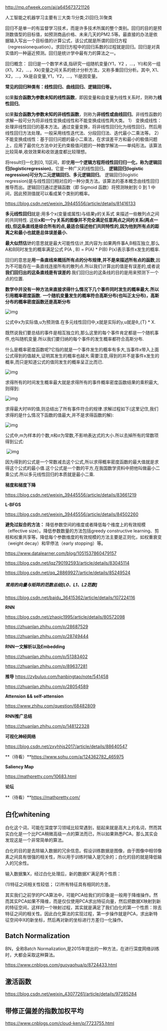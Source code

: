 http://mp.ofweek.com/ai/a645673721126

人工智能之机器学习主要有三大类:1)分类;2)回归;3)聚类



回归不是单一的有监督学习技术，而是许多技术所属的整个类别。回归的目的是预测数值型的目标值，如预测商品价格、未来几天的PM2.5等。最直接的办法是依据输入写出一个目标值的计算公式，该公式就是所谓的回归方程（regressionequation）。求回归方程中的回归系数的过程就是回归。回归是对真实值的一种逼近预测。回归是统计学中最有力的算法之一。



回归概念：  回归是一个数学术语,指研究一组随机变量(Y1，Y2 ，…，Yi)和另一组(X1，X2，…，Xk)变量之间关系的统计分析方法，又称多重回归分析。其中, X1、X2，…，Xk是自变量,Y1，Y2，…，Yi是因变量。



**常见的回归种类有：线性回归、曲线回归、逻辑回归等。**

如果**拟合函数为参数未知的线性函数**，即因变量和自变量为线性关系时，则称为**线性回归**。

如果**拟合函数为参数未知的非线性函数**，则称为**非线性或曲线回归**。非线性函数的求解一般可分为将非线性变换成线性和不能变换成线性两大类。
 1） 变换成线性：处理非线性回归的基本方法。通过变量变换，将非线性回归化为线性回归，然后用线性回归方法处理。一般采用线性迭代法、分段回归法、迭代最小二乘法等。
 2）不能变换成线性：基于回归问题的最小二乘法，在求误差平方和最小的极值问题上，应用了最优化方法中对无约束极值问题的一种数学解法——单纯形法。该算法比较简单,收敛效果和收敛速度都比较理想。

将result归一化到[0, 1]区间，即使**用一个逻辑方程将线性回归归一化，称为逻辑回归(logisticregression)**。它是一种广义的线性回归。
 **逻辑回归(logistic regression)可分为二元逻辑回归、多元逻辑回归**。
 逻辑回归(logistic regression)是与线性回归相对应的一种分类方法。该算法的基本概念由线性回归推导而出。逻辑回归通过逻辑函数（即 Sigmoid 函数）将预测映射到 0 到 1 中间，因此预测值就可以看成某个类别的概率。



https://blog.csdn.net/weixin_39445556/article/details/81416133

**多元线性回归**就是:用多个x(变量或属性)与结果y的关系式 来描述一些散列点之间的共同特性.
 这些**x和一个y关系的图像并不完全满足任意两点之间的关系(两点一线),但这条直线是综合所有的点,最适合描述他们共同特性的,因为他到所有点的距离之和最小也就是总体误差最小.**

**最大似然估计**的意思就是最大可能性估计,其内容为:如果两件事A,B相互独立,那么A和B同时发生的概率满足公式                P(A , B) = P(A) * P(B)          P(x)表示事件x发生的概率.

回归的意思是**用一条直线来概括所有点的分布规律,并不是来描述所有点的函数**,因为不可能存在一条直线连接所有的散列点.所以我们计算出的值是有误差的,或者说**我们回归出的这条直线是有误差的**.我们回归出的这条线的目的是用来预测下一个点的位置.

**数学中并没有一种方法来直接求得什么情况下几个事件同时发生的概率最大.所以引用概率密度函数.**
**一个随机变量发生的概率符合高斯分布(也叫正太分布)，高斯分布的概率密度函数还是高斯分布**

 ![img](https://img-blog.csdn.net/20180806200221895?watermark/2/text/aHR0cHM6Ly9ibG9nLmNzZG4ubmV0L3dlaXhpbl8zOTQ0NTU1Ng==/font/5a6L5L2T/fontsize/400/fill/I0JBQkFCMA==/dissolve/70) 

公式中x为实际值,u为预测值.在多元线性回归中,x就是实际的y,u就是θ_{T} * X.

 既然说我们要总结的事件是相互独立的,那么这里的每个事件肯定都是一个随机事件,也叫随机变量.所以我们要归纳的每个事件的发生概率都符合高斯分布.

什么是概率密度函数呢?它指的就是一个事件发生的概率有多大,当事件x带入上面公式得到的值越大,证明其发生的概率也越大.需要注意,得到的并不是事件x发生的概率,而只是知道公式的值同发生的概率呈正比而已.

 ![img](https://img-blog.csdn.net/20180806201332904?watermark/2/text/aHR0cHM6Ly9ibG9nLmNzZG4ubmV0L3dlaXhpbl8zOTQ0NTU1Ng==/font/5a6L5L2T/fontsize/400/fill/I0JBQkFCMA==/dissolve/70) 

求得所有的时间发生概率最大就是求得所有的事件概率密度函数结果的乘积最大,则得到:

 ![img](https://img-blog.csdn.net/20180806201603858?watermark/2/text/aHR0cHM6Ly9ibG9nLmNzZG4ubmV0L3dlaXhpbl8zOTQ0NTU1Ng==/font/5a6L5L2T/fontsize/400/fill/I0JBQkFCMA==/dissolve/70) 

求得最大时W的值,则总结出了所有事件符合的规律.求解过程如下(这里记住,我们求得的是什么情况下函数的值最大,并不是求得函数的解):

 ![img](https://img-blog.csdn.net/20180806201922886?watermark/2/text/aHR0cHM6Ly9ibG9nLmNzZG4ubmV0L3dlaXhpbl8zOTQ0NTU1Ng==/font/5a6L5L2T/fontsize/400/fill/I0JBQkFCMA==/dissolve/70) 

公式中,m为样本的个数,π和σ为常数,不影响表达式的大小.所以去掉所有的常数项得到公式:     

​         ![img](https://img-blog.csdn.net/20180806202139182?watermark/2/text/aHR0cHM6Ly9ibG9nLmNzZG4ubmV0L3dlaXhpbl8zOTQ0NTU1Ng==/font/5a6L5L2T/fontsize/400/fill/I0JBQkFCMA==/dissolve/70)              

因为得到的公式是一个常数减去这个公式,所以求得概率密度函数的最大值就是求得这个公式的最小值.这个公式是一个数的平方,在我国数学资料中把他叫做最小二乘公式.所以多元线性回归的本质就是最小二乘.



**梯度和梯度下降**

https://blog.csdn.net/weixin_39445556/article/details/83661219

**L-BFGS**

https://blog.csdn.net/weixin_39445556/article/details/84502260

**避免过拟合的方法：** 降低参数空间的维度或者降低每个维度上的有效规模（effective size）。降低参数数量的方法包括greedy constructive learning、剪枝和权重共享等。降低每个参数维度的有效规模的方法主要是正则化，如权重衰变（weight decay）和早停法（early stopping）等。

 https://www.datalearner.com/blog/1051537860479157 

 https://blog.csdn.net/lqz790192593/article/details/83045114 

 https://blog.csdn.net/qq_28869927/article/details/85249524 

##### 常用的向量与矩阵的范数总结[L0、L1、L2范数]

 https://blog.csdn.net/baidu_36415362/article/details/107224116 



**RNN**

 https://blog.csdn.net/zhaojc1995/article/details/80572098 

 https://zhuanlan.zhihu.com/p/28687529 

 https://zhuanlan.zhihu.com/p/28749444 

**RNN一文解析以及Embedding**

https://zhuanlan.zhihu.com/p/51383402

https://zhuanlan.zhihu.com/p/89637281

**推导** https://zybuluo.com/hanbingtao/note/541458 

 https://zhuanlan.zhihu.com/p/28054589 

**Attension  && self-attension**

https://www.zhihu.com/question/68482809 

**RNN推广总结**

https://zhuanlan.zhihu.com/p/148122328

**可视化神经网络**

https://blog.csdn.net/zxyhhjs2017/article/details/88640547

**（待看）**https://www.sohu.com/a/124362782_465975

**Saliency Map**

https://mathpretty.com/10683.html

**论坛**

**（待看）**https://mathpretty.com/

## 白化whitening 

白化这个词，可能在深度学习领域比较常遇到，挺起来就是高大上的名词，然而其实白化是一个比PCA稍微高级一点的算法而已，所以如果熟悉PCA，那么其实会发现这是一个非常简单的算法。

  白化的目的是去除输入数据的冗余信息。假设训练数据是图像，由于图像中相邻像素之间具有很强的相关性，所以用于训练时输入是冗余的；白化的目的就是降低输入的冗余性。

  输入数据集X，经过白化处理后，新的数据X'满足两个性质：

(1)特征之间相关性较低；
(2)所有特征具有相同的方差。

  其实我们之前学的PCA算法中，可能PCA给我们的印象是一般用于降维操作。然而其实PCA如果不降维，而是仅仅使用PCA求出特征向量，然后把数据X映射到新的特征空间，这样的一个映射过程，其实就是满足了我们白化的第一个性质：除去特征之间的相关性。因此白化算法的实现过程，第一步操作就是PCA，求出新特征空间中X的新坐标，然后再对新的坐标进行方差归一化操作。



## Batch Normalization 

BN，全称Batch Normalization,是2015年提出的一种方法，在进行深度网络训练时，大都会采取这种算法。

https://www.cnblogs.com/guoyaohua/p/8724433.html 

## 激活函数

https://blog.csdn.net/weixin_43077261/article/details/97285284

## 带修正偏差的指数加权平均

https://www.cnblogs.com/cloud-ken/p/7723755.html
